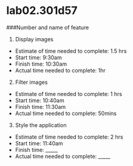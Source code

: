 # lab02.301d57

###Number and name of feature
1. Display images
* Estimate of time needed to complete: 1.5 hrs
* Start time: 9:30am
* Finish time: 10:30am
* Actual time needed to complete: 1hr

2. Filter images
* Estimate of time needed to complete: 1 hrs
* Start time: 10:40am
* Finish time: 11:30am
* Actual time needed to complete: 50mins

3. Style the application
* Estimate of time needed to complete: 2 hrs
* Start time: 11:40am
* Finish time: _____
* Actual time needed to complete: _____
